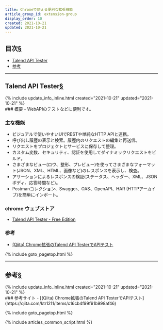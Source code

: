 ```yaml
---
title: Chromeで使える便利な拡張機能
article_group_id: extension-group
display_order: 10
created: 2021-10-21
updated: 2021-10-21
---
```


## <a name="index">目次</a><a class="heading-anchor-permalink" href="#目次">§</a>

<ul id="index_ul">
<li><a href="#Talend API Tester">Talend API Tester</a></li>
<li><a href="#参考">参考</a></li>
</ul>

* * *
## <a name="Talend API Tester">Talend API Tester</a><a class="heading-anchor-permalink" href="#Talend API Tester">§</a>
<div class="chapter-updated">{% include update_info_inline.html created="2021-10-21" updated="2021-10-21" %}</div>
### 概要
- WebAPIのテストなどに便利です。

### 主な機能
- ビジュアルで使いやすいUIでRESTや単純なHTTP APIと連携。
- 呼び出し履歴の表示と検索。履歴内のリクエストの編集と再送信。
- リクエストをプロジェクトとサービスに保存して整理。
- カスタム変数、セキュリティ、認証を使用してダイナミックリクエストをビルド。
- さまざまなビュー(ロウ、整形、プレビュー)を使ってさまざまなフォーマット(JSON、XML、HTML、画像など)のレスポンスを表示し、検査。
- アサーションによるレスポンスの検証(ステータス、ヘッダー、XML、JSONボディ、応答時間など)。
- Postmanコレクション、Swagger、OAS、OpenAPI、HAR (HTTPアーカイブ)を簡単にインポート。

### chrome ウェブストア
- [Talend API Tester - Free Edition](https://chrome.google.com/webstore/detail/talend-api-tester-free-ed/aejoelaoggembcahagimdiliamlcdmfm)

### 参考
- [(Qiita) Chrome拡張のTalend API TesterでAPIテスト](https://qiita.com/ktr1211/items/c16cb4f99f91b998af46)

{% include goto_pagetop.html %}

* * *
## <a name="参考">参考</a><a class="heading-anchor-permalink" href="#参考">§</a>
<div class="chapter-updated">{% include update_info_inline.html created="2021-10-21" updated="2021-10-21" %}</div>
### 参考サイト
- [(Qiita) Chrome拡張のTalend API TesterでAPIテスト](https://qiita.com/ktr1211/items/c16cb4f99f91b998af46)

{% include goto_pagetop.html %}

{% include articles_common_script.html %}
